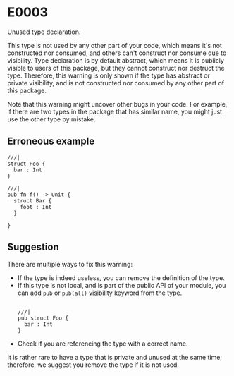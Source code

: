 # E0003

Unused type declaration.

This type is not used by any other part of your code, which means it's not
constructed nor consumed, and others can't construct nor consume due to
visibility. Type declaration is by default abstract, which means it is publicly
visible to users of this package, but they cannot construct nor destruct the
type. Therefore, this warning is only shown if the type has abstract or private
visibility, and is not constructed nor consumed by any other part of this
package.

Note that this warning might uncover other bugs in your code. For example, if
there are two types in the package that has similar name, you might just use the
other type by mistake.

## Erroneous example

```moonbit
///|
struct Foo {
  bar : Int
}

///|
pub fn f() -> Unit {
  struct Bar {
    foot : Int
  }

}
```

## Suggestion

There are multiple ways to fix this warning:

- If the type is indeed useless, you can remove the definition of the type.
- If this type is not local, and is part of the public API of your module, you
  can add `pub` or `pub(all)` visibility keyword from the type.
  ```moonbit

  ///|
  pub struct Foo {
    bar : Int
  }
  ```
- Check if you are referencing the type with a correct name.

It is rather rare to have a type that is private and unused at the same time;
therefore, we suggest you remove the type if it is not used.
